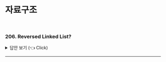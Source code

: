 # 자료구조
<br>

### 206. Reversed Linked List?

<details>
   <summary> 답안 보기 (👈 Click)</summary>
<br />
[참고: 더 개발자, 인터뷰 가이드] 

  1. Iteration 
+ ```
  class Solution {
    public ListNode reverseList(ListNode head) {
        
        ListNode res = null;

        while(head != null){
            ListNode tmp = new ListNode(head.val);
            tmp.next = res;
            res = tmp;
            head = head.next;
        }

        return res; 
    }
  }
   
  ```
   
  2. Recursive
  ```
    class Solution {
       public ListNode reverseList(ListNode head) {

              if(head == null || head.next == null){
                  return head;
              }

              ListNode reverseNode = reverseList(head.next);

              head.next.next = head;
              head.next = null;

              return reverseNode;

       }
   }
  ```  
   
   
</details>

-----------------------
